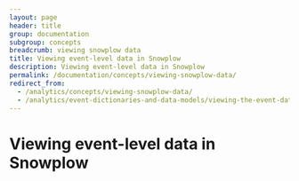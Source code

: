 ```yaml
---
layout: page
header: title
group: documentation
subgroup: concepts
breadcrumb: viewing snowplow data
title: Viewing event-level data in Snowplow
description: Viewing event-level data in Snowplow
permalink: /documentation/concepts/viewing-snowplow-data/
redirect_from:
  - /analytics/concepts/viewing-snowplow-data/
  - /analytics/event-dictionaries-and-data-models/viewing-the-event-data-in-snowplow.html
---
```


# Viewing event-level data in Snowplow

<!-- TO WRITE (canonical event model + enrichenment, which gets added after data is collected - a difference) -->
